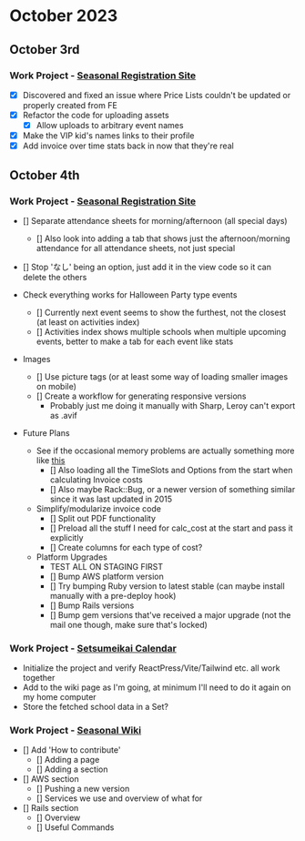 # October 2023

## October 3rd

### Work Project - [Seasonal Registration Site](https://github.com/Brett-Tanner/db_prototype_v2.git)

- [x] Discovered and fixed an issue where Price Lists couldn't be updated or properly created from FE
- [x] Refactor the code for uploading assets
  - [x] Allow uploads to arbitrary event names
- [x] Make the VIP kid's names links to their profile
- [x] Add invoice over time stats back in now that they're real

## October 4th

### Work Project - [Seasonal Registration Site](https://github.com/Brett-Tanner/db_prototype_v2.git)

- [] Separate attendance sheets for morning/afternoon (all special days)
  - [] Also look into adding a tab that shows just the afternoon/morning attendance for all attendance sheets, not just special
- [] Stop 'なし' being an option, just add it in the view code so it can delete the others

- Check everything works for Halloween Party type events

  - [] Currently next event seems to show the furthest, not the closest (at least on activities index)
  - [] Activities index shows multiple schools when multiple upcoming events, better to make a tab for each event like stats

- Images

  - [] Use picture tags (or at least some way of loading smaller images on mobile)
  - [] Create a workflow for generating responsive versions
    - Probably just me doing it manually with Sharp, Leroy can't export as .avif

- Future Plans

  - See if the occasional memory problems are actually something more like [this](https://www.engineyard.com/blog/thats-not-a-memory-leak-its-bloat/)
    - [] Also loading all the TimeSlots and Options from the start when calculating Invoice costs
    - [] Also maybe Rack::Bug, or a newer version of something similar since it was last updated in 2015
  - Simplify/modularize invoice code
    - [] Split out PDF functionality
    - [] Preload all the stuff I need for calc_cost at the start and pass it explicitly
    - [] Create columns for each type of cost?
  - Platform Upgrades
    - TEST ALL ON STAGING FIRST
    - [] Bump AWS platform version
    - [] Try bumping Ruby version to latest stable (can maybe install manually with a pre-deploy hook)
    - [] Bump Rails versions
    - [] Bump gem versions that've received a major upgrade (not the mail one though, make sure that's locked)

### Work Project - [Setsumeikai Calendar](https://github.com/Brett-Tanner/setsumeikai_calendar.git)

- Initialize the project and verify ReactPress/Vite/Tailwind etc. all work together
- Add to the wiki page as I'm going, at minimum I'll need to do it again on my home computer
- Store the fetched school data in a Set?

### Work Project - [Seasonal Wiki](https://github.com/Brett-Tanner/KU-wiki)

- [] Add 'How to contribute'
  - [] Adding a page
  - [] Adding a section
- [] AWS section
  - [] Pushing a new version
  - [] Services we use and overview of what for
- [] Rails section
  - [] Overview
  - [] Useful Commands
